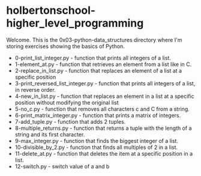 # holbertonschool-higher_level_programming

Welcome. This is the 0x03-python-data_structures directory where I'm storing exercises showing the basics of Python.

- 0-print_list_integer.py - function that prints all integers of a list.
- 1-element_at.py - function that retrieves an element from a list like in C.
- 2-replace_in_list.py - function that replaces an element of a list at a specific position 
- 3-print_reversed_list_integer.py - function that prints all integers of a list, in reverse order.
- 4-new_in_list.py - function that replaces an element in a list at a specific position without modifying the original list
- 5-no_c.py - function that removes all characters c and C from a string.
- 6-print_matrix_integer.py - function that prints a matrix of integers.
- 7-add_tuple.py - function that adds 2 tuples.
- 8-multiple_returns.py -  function that returns a tuple with the length of a string and its first character.
- 9-max_integer.py - function that finds the biggest integer of a list.
- 10-divisible_by_2.py - function that finds all multiples of 2 in a list.
- 11-delete_at.py - function that deletes the item at a specific position in a list.
- 12-switch.py - switch value of a and b
